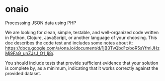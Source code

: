 # onaio
Processsing JSON data using PHP


We are looking for clean, simple, testable, and well-organized code written in Python, Clojure, JavaScript, or another language of your choosing.
This doc describes the code test ​​and includes some notes about it: https://docs.google.com/a/ona.io/document/d/1jB3TvQbd1txboR5sYfmlJHzMj9FaG_unZJsJ_O1_lj8/.

You should include tests that provide sufficient evidence that your solution is complete by, as a minimum, indicating that it works correctly against the provided dataset.
